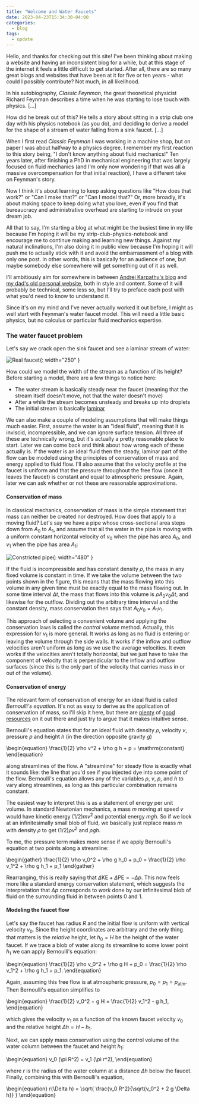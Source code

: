 ```yaml
---
title: "Welcome and Water Faucets"
date: 2023-04-23T15:34:30-04:00
categories:
  - blog
tags:
  - update
---
```


Hello, and thanks for checking out this site!  I've been thinking about making a website and having an inconsistent blog for a while, but at this stage of the internet it feels a little difficult to get started.  After all, there are so many great blogs and websites that have been at it for five or ten years - what could I possibly contribute?  Not much, in all likelihood.

In his autobiography, _Classic Feynman_, the great theoretical physicist Richard Feynman describes a time when he was starting to lose touch with physics. [...]

How did he break out of this? He tells a story about sitting in a strip club one day with his physics notebook (as you do), and deciding to derive a model for the shape of a stream of water falling from a sink faucet. [...]

When I first read _Classic Feynman_ I was working in a machine shop, but on paper I was about halfway to a physics degree.  I remember my first reaction to this story being, "I don't know anything about fluid mechanics!"  Ten years later, after finishing a PhD in mechanical engineering that was largely focused on fluid mechanics (and I'm only now wondering if that was all a massive overcompensation for that initial reaction), I have a different take on Feynman's story.

Now I think it's about learning to keep asking questions like "How does that work?" or "Can I make that?" or "Can I model that?"  Or, more broadly, it's about making space to keep doing what you love, even if you find that bureaucracy and administrative overhead are starting to intrude on your dream job.

All that to say, I'm starting a blog at what might be the busiest time in my life because I'm hoping it will be my strip-club-physics-notebook and encourage me to continue making and learning new things.  Against my natural inclinations, I'm also doing it in public view because I'm hoping it will push me to actually stick with it and avoid the embarrassment of a blog with only one post.  In other words, this is basically for an audience of one, but maybe somebody else somewhere will get something out of it as well.

I'll ambitiously aim for somewhere in between [Andrej Karpathy's blog](https://karpathy.github.io/) and [my dad's old personal website](https://people.umass.edu/dac/projects/BrickOven/Instant_BrickOven.htm), both in style and content.  Some of it will probably be technical, some less so, but I'll try to preface each post with what you'd need to know to understand it.

Since it's on my mind and I've never actually worked it out before, I might as well start with Feynman's water faucet model.  This will need a little basic physics, but no calculus or particular fluid mechanics expertise.

 <!-- writing the odd blog post here and there and I guess you have to start somewhere.  I don't have all that strong of a plan for this (or all that much free time), but I'd like to use this as a place to put thoughts or projects that might be of use to others, aren't really suitable for publication, and aren't considered anybody's intellectual property.  I'm probably aiming for a blog somewhere in between [Andrej Karpathy](https://karpathy.github.io/) and [my dad's](https://people.umass.edu/dac/projects/BrickOven/Instant_BrickOven.htm). -->

 

### The water faucet problem

Let's say we crack open the sink faucet and see a laminar stream of water:

![Real faucet](/assets/images/faucet/faucet_photo.jpg){: width="250" }

How could we model the width of the stream as a function of its height?  Before starting a model, there are a few things to notice here:

* The water stream is basically steady near the faucet (meaning that the stream itself doesn't move, not that the water doesn't move)
* After a while the stream becomes unsteady and breaks up into droplets
* The initial stream is basically [laminar](https://www.youtube.com/watch?v=y0WRJtXvpSo)

We can also make a couple of modeling assumptions that will make things much easier.  First, assume the water is an "ideal fluid", meaning that it is inviscid, incompressible, and we can ignore surface tension.  All three of these are technically wrong, but it's actually a pretty reasonable place to start.  Later we can come back and think about how wrong each of these actually is.  If the water is an ideal fluid then the steady, laminar part of the flow can be modeled using the principles of conservation of mass and energy applied to fluid flow.
I'll also assume that the velocity profile at the faucet is uniform and that the pressure throughout the free flow (once it leaves the faucet) is constant and equal to atmospheric pressure.  Again, later we can ask whether or not these are reasonable approximations.


#### Conservation of mass

In classical mechanics, conservation of mass is the simple statement that mass can neither be created nor destroyed.  How does that apply to a moving fluid?  Let's say we have a pipe whose cross-sectional area steps down from $A_0$ to $A_1$, and assume that all the water in the pipe is moving with a uniform constant horizontal velocity of $v_0$ when the pipe has area $A_0$, and $v_1$ when the pipe has area $A_1$:

![Constricted pipe](/assets/images/faucet/continuity.jpeg){: width="480" }

If the fluid is incompressible and has constant density $\rho$, the mass in any fixed volume is constant in time.  If we take the volume between the two points shown in the figure, this means that the mass flowing into this volume in any given time must be exactly equal to the mass flowing out.  In some time interval $\Delta t$, the mass that flows into this volume is $\rho A_0 v_0 \Delta t,$ and likewise for the outflow.  Dividing out the arbitrary time interval and the constant density, mass conservation then says that $A_0 v_0 = A_1 v_1$.

This approach of selecting a convenient volume and applying the conservation laws is called the _control volume_ method.
Actually, this expression for $v_1$ is more general.  It works as long as no fluid is entering or leaving the volume through the side walls.  It works if the inflow and outflow velocities aren't uniform as long as we use the average velocities.  It even works if the velocities aren't totally horizontal, but we just have to take the component of velocity that is perpendicular to the inflow and outflow surfaces (since this is the only part of the velocity that carries mass in or out of the volume).

#### Conservation of energy

The relevant form of conservation of energy for an ideal fluid is called _Bernoulli's equation_.  It's not as easy to derive as the application of conservation of mass, so I'll skip it here, but there are [plenty](https://en.wikipedia.org/wiki/Bernoulli%27s_principle#:~:text=Bernoulli%20equation%20for%20incompressible%20fluids&text=Define%20a%20parcel%20of%20fluid,its%20volume%20m%20%3D%20%CF%81A%20dx.) of [good](https://www.khanacademy.org/science/physics/fluids/fluid-dynamics/a/what-is-bernoullis-equation) [resources](https://www.grc.nasa.gov/www/k-12/airplane/bern.html) on it out there and just try to argue that it makes intuitive sense.

Bernoulli's equation states that for an ideal fluid with density $\rho$, velocity $v$, pressure $p$ and height $h$ (in the direction opposite gravity $g$)

\begin{equation}
\frac{1}{2} \rho v^2 + \rho g h + p = \mathrm{constant}
\end{equation}

along streamlines of the flow.  A "streamline" for steady flow is exactly what it sounds like: the line that you'd see if you injected dye into some point of the flow.
Bernoulli's equation allows any of the variables $\rho$, $v$, $p$, and $h$ to vary along streamlines, as long as this particular combination remains constant.

The easiest way to interpret this is as a statement of energy per unit volume.  In standard Newtonian mechanics, a mass $m$ moving at speed $v$ would have kinetic energy $(1/2) m v^2$ and potential energy $mgh$.  So if we look at an infinitesimally small blob of fluid, we basically just replace mass $m$ with density $\rho$ to get $(1/2) \rho v^2$ and $\rho g h$.

To me, the pressure term makes more sense if we apply Bernoulli's equation at two points along a streamline:

\begin{gather}
\frac{1}{2} \rho v_0^2 + \rho g h_0 + p_0 = \frac{1}{2} \rho v_1^2 + \rho g h_1 + p_1
\end{gather}

Rearranging, this is really saying that $\Delta \mathrm{KE} + \Delta \mathrm{PE} = -\Delta p$.  This now feels more like a standard energy conservation statement, which suggests the interpretation that $\Delta p$ corresponds to _work_ done by our infinitesimal blob of fluid on the surrounding fluid in between points 0 and 1.

#### Modeling the faucet flow

<!-- ADD FIGURE OF FAUCET WITH STREAMLINES -->

<!-- REVERSE THESE TO START WITH CONTINUITY??  -->

Let's say the faucet has radius $R$ and the initial flow is uniform with vertical velocity $v_0$.  Since the height coordinates are arbitrary and the only thing that matters is the _relative_ height, let $h_0=H$ be the height of the water faucet.  If we trace a blob of water along its streamline to some lower point $h_1$ we can apply Bernoulli's equation:

\begin{equation}
\frac{1}{2} \rho v_0^2 + \rho g H + p_0 = \frac{1}{2} \rho v_1^2 + \rho g h_1 + p_1.
\end{equation}

Again, assuming this free flow is at atmospheric pressure, $p_0 = p_1 = p_\mathrm{atm}$.  Then Bernoulli's equation simplifies to

\begin{equation}
\frac{1}{2} v_0^2 + g H = \frac{1}{2} v_1^2 - g h_1,
\end{equation}

which gives the velocity $v_1$ as a function of the known faucet velocity $v_0$ and the relative height $\Delta h = H - h_1$.

Next, we can apply mass conservation using the control volume of the water column between the faucet and height $h_1$:

\begin{equation}
v_0 (\pi R^2) = v_1 (\pi r^2),
\end{equation}

where $r$ is the radius of the water column at a distance $\Delta h$ below the faucet.  Finally, combining this with Bernoulli's equation,

\begin{equation}
r(\Delta h) = \sqrt{ \frac{v_0 R^2}{\sqrt{v_0^2 + 2 g \Delta h}}  }
\end{equation}
